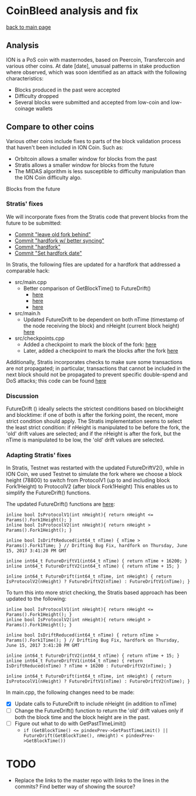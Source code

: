 # CoinBleed analysis and fix

[back to main page](README.md)

## Analysis
ION is a PoS coin with masternodes, based on Peercoin, Transfercoin and various other coins. 
At date [date], unusual patterns in stake production where observed, which was soon identified as an attack with the following characteristics:

 - Blocks produced in the past were accepted
 - Difficulty dropped
 - Several blocks were submitted and accepted from low-coin and low-coinage wallets

## Compare to other coins 
Various other coins include fixes to parts of the block validation process that haven't been included in ION Coin. Such as:
- Orbitcoin allows a smaller window for blocks from the past
- Stratis allows a smaller window for blocks from the future
- The MIDAS algorithm is less susceptible to difficulty manipulation than the ION Coin difficulty algo.

Blocks from the future
### Stratis' fixes
We will incorporate fixes from the Stratis code that prevent blocks from the future to be submitted:

- [Commit "leave old fork behind"](https://github.com/stratisproject/stratisX/commit/b2bacb4929b76b87fc2543b57155229cbd350096)
- [Commit "hardfork w/ better syncing"](https://github.com/stratisproject/stratisX/commit/b80d3ea6442d26d9ccae5174b99f52f64af97d8f)
- [Commit "hardfork"](https://github.com/stratisproject/stratisX/commit/d2c9e5f1bfe91e0b7fa1aa1d8d1de8f831c7318f)
- [Commit "Set hardfork date"](https://github.com/stratisproject/stratisX/commit/271c5a10732abc3568464c0861e2fe3a75262a5b)

In Stratis, the following files are updated for a hardfork that addressed a comparable hack:
- src/main.cpp
    - Better comparison of GetBlockTime() to FutureDrift() 
        - [here](https://github.com/stratisproject/stratisX/blob/master/src/main.cpp#L1960)
        - [here](https://github.com/stratisproject/stratisX/blob/master/src/main.cpp#L2055)
        - [here](https://github.com/stratisproject/stratisX/blob/master/src/main.cpp#L2066)
- src/main.h
    - Updated FutureDrift to be dependent on both nTime (timestamp of the node receiving the block) and nHeight (current block height) [here](https://github.com/stratisproject/stratisX/blob/master/src/main.h#L62)
- src/checkpoints.cpp
    - Added a checkpoint to mark the block of the fork: [here](https://github.com/stratisproject/stratisX/blob/master/src/checkpoints.cpp#L28)
    - Later, added a checkpoint to mark the blocks after the fork [here](https://github.com/stratisproject/stratisX/blob/master/src/checkpoints.cpp#L38)

Additionally, Stratis incorporates checks to make sure some transactions are not propagated; in particular, transactions that cannot be included in the next block should not be propagated to prevent specific double-spend and DoS attacks; this code can be found [here](https://github.com/stratisproject/stratisX/blob/master/src/main.cpp#L276)

### Discussion
FutureDrift () ideally selects the strictest conditions based on blockheight and blocktime: if one of both is after the forking point, the recent, more strict condition should apply.
The Stratis implementation seems to select the least strict condition: if nHeight is manipulated to be before the fork, the 'old' drift values are selected; and if the nHeight is after the fork, but the nTime is manipulated to be low, the 'old' drift values are selected.

### Adapting Stratis' fixes
In Stratis, Testnet was restarted with the updated FutureDriftV2(), while in ION Coin, we used Testnet to simulate the fork where we choose a block height (78800) to switch from ProtocolV1 (up to and including block Fork1Height) to ProtocolV2 (after block Fork1Height)
This enables us to simplify the FutureDrift() functions.

The updated FutureDrift() functions are [here](https://github.com/cevap/ion/blob/midas-algo/src/main.h#L63-71):

```
inline bool IsProtocolV1(int nHeight){ return nHeight <= Params().Fork1Height(); }
inline bool IsProtocolV2(int nHeight){ return nHeight > Params().Fork1Height(); }  

inline bool IsDriftReduced(int64_t nTime) { nTime > Params().Fork1Time; } // Drifting Bug Fix, hardfork on Thursday, June 15, 2017 3:41:20 PM GMT

inline int64_t FutureDriftV1(int64_t nTime) { return nTime + 16200; }
inline int64_t FutureDriftV2(int64_t nTime) { return nTime + 15; }

inline int64_t FutureDrift(int64_t nTime, int nHeight) { return IsProtocolV2(nHeight) ? FutureDriftV2(nTime) : FutureDriftV1(nTime); }
```

To turn this into more strict checking, the Stratis based approach has been updated to the following:
```
inline bool IsProtocolV1(int nHeight){ return nHeight <= Params().Fork1Height(); }
inline bool IsProtocolV2(int nHeight){ return nHeight > Params().Fork1Height(); }  

inline bool IsDriftReduced(int64_t nTime) { return nTime > Params().Fork1Time(); } // Drifting Bug Fix, hardfork on Thursday, June 15, 2017 3:41:20 PM GMT

inline int64_t FutureDriftV2(int64_t nTime) { return nTime + 15; }
inline int64_t FutureDriftV1(int64_t nTime) { return IsDriftReduced(nTime) ? nTime + 16200 : FutureDriftV2(nTime); }

inline int64_t FutureDrift(int64_t nTime, int nHeight) { return IsProtocolV1(nHeight) ? FutureDriftV1(nTime) : FutureDriftV2(nTime); }
```

In main.cpp, the following changes need to be made:
- [x] Update calls to FutureDrift to include nHeight (in addition to nTime)
- [ ] Change the FutureDrift() function to return the 'old' drift values only if both the block time and the block height are in the past.
- [ ]  Figure out what to do with GetPastTImeLimit()
    - ```if (GetBlockTime() <= pindexPrev->GetPastTimeLimit() || FutureDrift(GetBlockTime(), nHeight) < pindexPrev->GetBlockTime())```
        

# TODO
- Replace the links to the master repo with links to the lines in the commits? Find better way of showing the source?
